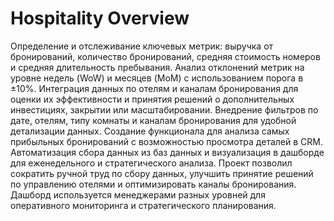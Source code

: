 # Hospitality Overview

Определение и отслеживание ключевых метрик: выручка от бронирований, количество бронирований, средняя стоимость номеров и средняя длительность пребывания.
Анализ отклонений метрик на уровне недель (WoW) и месяцев (MoM) с использованием порога в ±10%.
Интеграция данных по отелям и каналам бронирования для оценки их эффективности и принятия решений о дополнительных инвестициях, закрытии или масштабировании.
Внедрение фильтров по дате, отелям, типу комнаты и каналам бронирования для удобной детализации данных.
Создание функционала для анализа самых прибыльных бронирований с возможностью просмотра деталей в CRM.
Автоматизация сбора данных из баз данных и визуализация в дашборде для еженедельного и стратегического анализа.
Проект позволил сократить ручной труд по сбору данных, улучшить принятие решений по управлению отелями и оптимизировать каналы бронирования. Дашборд используется менеджерами разных уровней для оперативного мониторинга и стратегического планирования.
